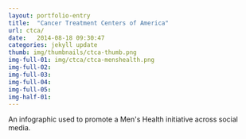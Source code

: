 ```yaml
---
layout: portfolio-entry
title:  "Cancer Treatment Centers of America"
url: ctca/
date:   2014-08-18 09:30:47
categories: jekyll update
thumb: img/thumbnails/ctca-thumb.png
img-full-01: img/ctca/ctca-menshealth.png
img-full-02:
img-full-03:
img-full-04:
img-full-05:
img-half-01:
---
```


An infographic used to promote a Men's Health initiative across social media.


[jekyll-gh]: https://github.com/jekyll/jekyll
[jekyll]:    http://jekyllrb.com
